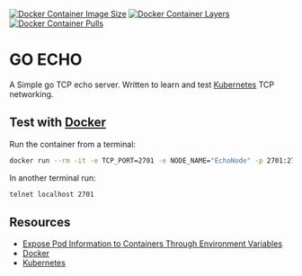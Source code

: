 [![Docker Container Image Size](https://shields.beevelop.com/docker/image/image-size/cjimti/go-echo/latest.svg)](https://hub.docker.com/r/cjimti/go-echo/)
[![Docker Container Layers](https://shields.beevelop.com/docker/image/layers/cjimti/go-echo/latest.svg)](https://hub.docker.com/r/cjimti/go-echo/)
[![Docker Container Pulls](https://img.shields.io/docker/pulls/cjimti/go-echo.svg)](https://hub.docker.com/r/cjimti/go-echo/)

# GO ECHO

A Simple go TCP echo server. Written to learn and test [Kubernetes] TCP networking.

## Test with [Docker]

Run the container from a terminal:
```bash
docker run --rm -it -e TCP_PORT=2701 -e NODE_NAME="EchoNode" -p 2701:2701 cjimti/go-echo
```

In another terminal run:
```bash
telnet localhost 2701
```


## Resources
- [Expose Pod Information to Containers Through Environment Variables]
- [Docker]
- [Kubernetes]


[Expose Pod Information to Containers Through Environment Variables]: https://kubernetes.io/docs/tasks/inject-data-application/environment-variable-expose-pod-information/
[Docker]: https://www.docker.com/
[Kubernetes]: https://kubernetes.io/